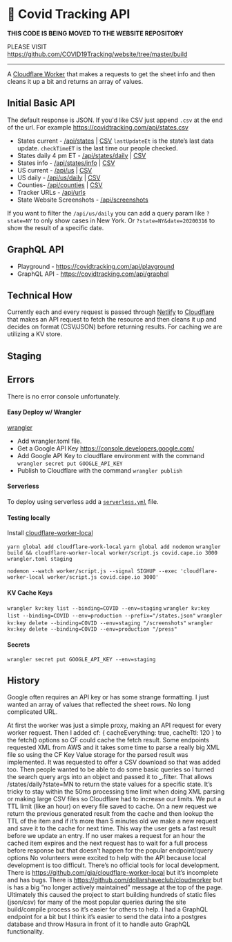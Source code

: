 # 👷 Covid Tracking API

**THIS CODE IS BEING MOVED TO THE WEBSITE REPOSITORY**

PLEASE VISIT https://github.com/COVID19Tracking/website/tree/master/build

---

A [Cloudflare Worker](https://developers.cloudflare.com/workers/) that makes a requests to get the sheet info and then cleans it up a bit and returns an array of values.

## Initial Basic API

The default response is JSON. If you'd like CSV just append `.csv` at the end of the url. For example https://covidtracking.com/api/states.csv

* States current - [/api/states](https://covidtracking.com/api/states) | [CSV](https://covidtracking.com/api/states.csv) `lastUpdateEt` is the state’s last data update. `checkTimeET` is the last time our people checked.
* States daily 4 pm ET - [/api/states/daily](https://covidtracking.com/api/states/daily) | [CSV](https://covidtracking.com/api/states/daily.csv)
* States info - [/api/states/info](https://covidtracking.com/api/states/info) | [CSV](https://covidtracking.com/api/states/info.csv)
* US current - [/api/us](https://covidtracking.com/api/us) | [CSV](https://covidtracking.com/api/us.csv)
* US daily - [/api/us/daily](https://covidtracking.com/api/us/daily) | [CSV](https://covidtracking.com/api/us/daily.csv)
* Counties- [/api/counties](https://covidtracking.com/api/counties) | [CSV](https://covidtracking.com/api/counties.csv)
* Tracker URLs - [/api/urls](https://covidtracking.com/api/urls)
* State Website Screenshots - [/api/screenshots](https://covidtracking.com/api/screenshots)

If you want to filter the `/api/us/daily` you can add a query param like `?state=NY` to only show cases in New York. Or `?state=NY&date=20200316` to show the result of a specific date.

## GraphQL API

* Playground - https://covidtracking.com/api/playground
* GraphQL API - https://covidtracking.com/api/graphql

## Technical How

Currently each and every request is passed through [Netlify](https://docs.netlify.com/routing/redirects/rewrites-proxies/) to [Cloudflare](https://workers.cloudflare.com/) that makes an API request to fetch the resource and then cleans it up and decides on format (CSV/JSON) before returning results. For caching we are utilizing a KV store.

## Staging


## Errors

There is no error console unfortunately.

#### Easy Deploy w/ Wrangler

[wrangler](https://github.com/cloudflare/wrangler)

* Add wrangler.toml file.
* Get a Google API Key https://console.developers.google.com/
* Add Google API Key to cloudflare environment with the command `wrangler secret put GOOGLE_API_KEY`
* Publish to Cloudflare with the command `wrangler publish`

#### Serverless

To deploy using serverless add a [`serverless.yml`](https://serverless.com/framework/docs/providers/cloudflare/) file.

#### Testing locally

Install [cloudflare-worker-local](https://github.com/gja/cloudflare-worker-local)

`yarn global add cloudflare-work-local`
`yarn global add nodemon`
`wrangler build && cloudflare-worker-local worker/script.js covid.cape.io 3000 wrangler.toml staging`

`nodemon --watch worker/script.js --signal SIGHUP --exec 'cloudflare-worker-local worker/script.js covid.cape.io 3000'`

#### KV Cache Keys

`wrangler kv:key list --binding=COVID --env=staging`
`wrangler kv:key list --binding=COVID --env=production --prefix="/states.json"`
`wrangler kv:key delete --binding=COVID --env=staging "/screenshots"`
`wrangler kv:key delete --binding=COVID --env=production "/press"`

#### Secrets

`wrangler secret put GOOGLE_API_KEY --env=staging`

## History

Google often requires an API key or has some strange formatting. I just wanted an array of values that reflected the sheet rows. No long complicated URL.

At first the worker was just a simple proxy, making an API request for every worker request.
Then I added cf: { cacheEverything: true, cacheTtl: 120 } to the fetch() options so CF could cache the fetch result.
Some endpoints requested XML from AWS and it takes some time to parse a really big XML file so using the CF Key Value storage for the parsed result was implemented.
It was requested to offer a CSV download so that was added too.
Then people wanted to be able to do some basic queries so I turned the search query args into an object and passed it to _.filter. That allows /states/daily?state=MN to return the state values for a specific state.
It’s tricky to stay within the 50ms processing time limit when doing XML parsing or making large CSV files so Cloudflare had to increase our limits.
We put a TTL limit (like an hour) on every file saved to cache. On a new request we return the previous generated result from the cache and then lookup the TTL of the item and if it’s more than 5 minutes old we make a new request and save it to the cache for next time. This way the user gets a fast result before we update an entry. If no user makes a request for an hour the cached item expires and the next request has to wait for a full process before response but that doesn’t happen for the popular endpoint/query options
No volunteers were excited to help with the API because local development is too difficult.
There’s no official tools for local development. There is https://github.com/gja/cloudflare-worker-local but it’s incomplete and has bugs. There is https://github.com/dollarshaveclub/cloudworker but is has a big “no longer actively maintained” message at the top of the page.
Ultimately this caused the project to start building hundreds of static files (json/csv) for many of the most popular queries during the site build/compile process so it’s easier for others to help.
I had a GraphQL endpoint for a bit but I think it’s easier to send the data into a postgres database and throw Hasura in front of it to handle auto GraphQL functionality.
